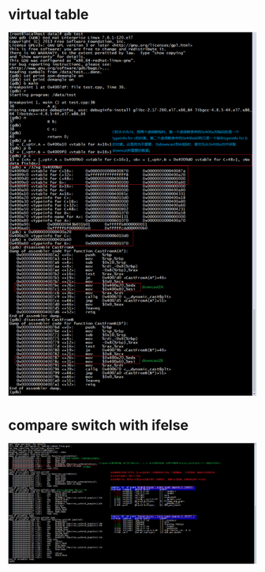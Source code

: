 # virtual table  
  ![virtual_table](./picture/virtual_table.png)

# compare switch with ifelse  
  ![compare_switch_ifelse_branch_misses](./picture/compare_switch_ifelse_branch_misses.png)